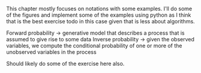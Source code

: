 This chapter mostly focuses on notations with some examples. I'll do some of the figures and implement some of the examples using python as I think that is the best exercise todo in this case given that is less about algorithms. 

Forward probability -> generative model that describes a process that is assumed to give rise to some data
Inverse probability -> given the observed variables, we compute the conditional probability of one or more of the unobserved variables in the process

Should likely do some of the exercise here also.
